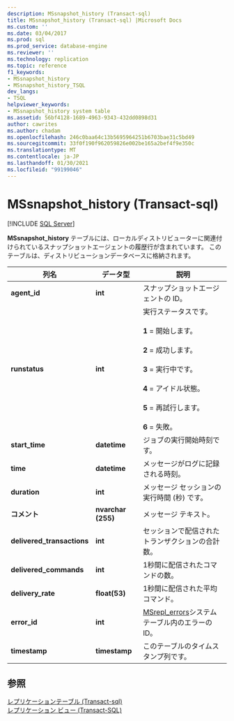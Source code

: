 ```yaml
---
description: MSsnapshot_history (Transact-sql)
title: MSsnapshot_history (Transact-sql) |Microsoft Docs
ms.custom: ''
ms.date: 03/04/2017
ms.prod: sql
ms.prod_service: database-engine
ms.reviewer: ''
ms.technology: replication
ms.topic: reference
f1_keywords:
- MSsnapshot_history
- MSsnapshot_history_TSQL
dev_langs:
- TSQL
helpviewer_keywords:
- MSsnapshot_history system table
ms.assetid: 56bf4128-1689-4963-9343-432dd0898d31
author: cawrites
ms.author: chadam
ms.openlocfilehash: 246c0baa64c13b5695964251b6703bae31c5bd49
ms.sourcegitcommit: 33f0f190f962059826e002be165a2bef4f9e350c
ms.translationtype: MT
ms.contentlocale: ja-JP
ms.lasthandoff: 01/30/2021
ms.locfileid: "99199046"
---
```

# <a name="mssnapshot_history-transact-sql"></a>MSsnapshot_history (Transact-sql)
[!INCLUDE [SQL Server](../../includes/applies-to-version/sqlserver.md)]

  **MSsnapshot_history** テーブルには、ローカルディストリビューターに関連付けられているスナップショットエージェントの履歴行が含まれています。 このテーブルは、ディストリビューションデータベースに格納されます。  
  
|列名|データ型|説明|  
|-----------------|---------------|-----------------|  
|**agent_id**|**int**|スナップショットエージェントの ID。|  
|**runstatus**|**int**|実行ステータスです。<br /><br /> **1** = 開始します。<br /><br /> **2** = 成功します。<br /><br /> **3** = 実行中です。<br /><br /> **4** = アイドル状態。<br /><br /> **5** = 再試行します。<br /><br /> **6** = 失敗。|  
|**start_time**|**datetime**|ジョブの実行開始時刻です。|  
|**time**|**datetime**|メッセージがログに記録される時刻。|  
|**duration**|**int**|メッセージ セッションの実行時間 (秒) です。|  
|**コメント**|**nvarchar (255)**|メッセージ テキスト。|  
|**delivered_transactions**|**int**|セッションで配信されたトランザクションの合計数。|  
|**delivered_commands**|**int**|1秒間に配信されたコマンドの数。|  
|**delivery_rate**|**float(53)**|1秒間に配信された平均コマンド。|  
|**error_id**|**int**|[MSrepl_errors](../../relational-databases/system-tables/msrepl-errors-transact-sql.md)システムテーブル内のエラーの ID。|  
|**timestamp**|**timestamp**|このテーブルのタイムスタンプ列です。|  
  
## <a name="see-also"></a>参照  
 [レプリケーションテーブル &#40;Transact-sql&#41;](../../relational-databases/system-tables/replication-tables-transact-sql.md)   
 [レプリケーション ビュー &#40;Transact-SQL&#41;](../../relational-databases/system-views/replication-views-transact-sql.md)  
  
  
